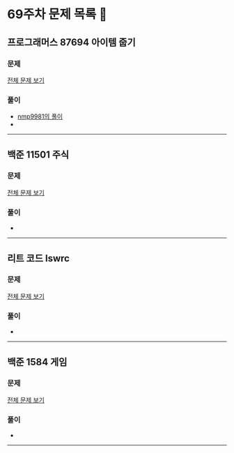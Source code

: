 # 69주차 문제 목록 📝

## 프로그래머스 87694 아이템 줍기  
### 문제
[전체 문제 보기](https://school.programmers.co.kr/learn/courses/30/lessons/87694)

### 풀이
- [nmp9981의 풀이](https://blog.naver.com/tybnasgo/223094059951)
- 
___

## 백준 11501 주식      
### 문제
[전체 문제 보기](https://www.acmicpc.net/problem/11501)

### 풀이
- 
___

## 리트 코드 lswrc  
### 문제
[전체 문제 보기](https://leetcode.com/problems/longest-substring-without-repeating-characters/)

### 풀이
-
___

## 백준 1584 게임      
### 문제
[전체 문제 보기](https://www.acmicpc.net/problem/1584)

### 풀이
- 
___
